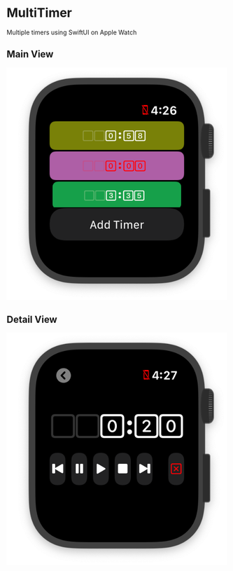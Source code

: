 # MultiTimer
Multiple timers using SwiftUI on Apple Watch

## Main View
![Main View](Images/main.png "Main View")

## Detail View
![Detail View](Images/detail.png "Detail View")
